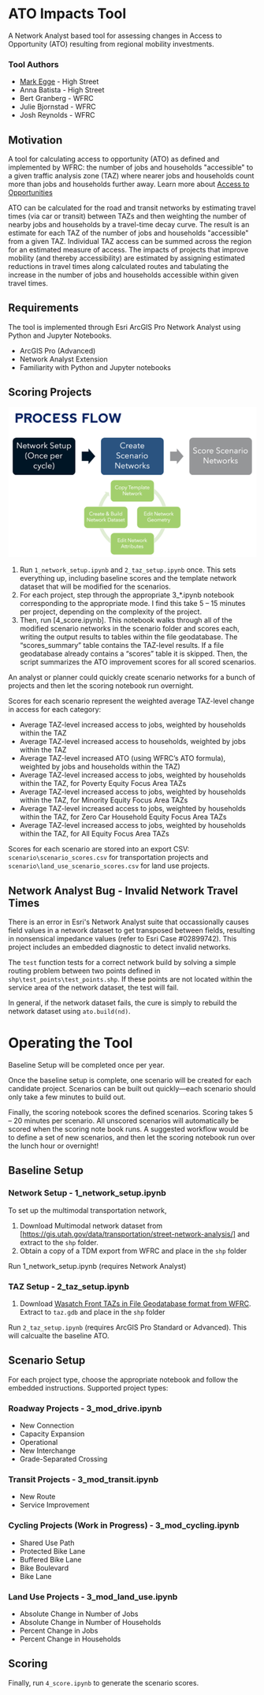 # ATO Impacts Tool

A Network Analyst based tool for assessing changes in Access to Opportunity (ATO) resulting from regional mobility investments.

### Tool Authors

* [Mark Egge](mailto:egge@highstreetconsulting.com) - High Street
* Anna Batista - High Street
* Bert Granberg - WFRC
* Julie Bjornstad - WFRC
* Josh Reynolds - WFRC


## Motivation

A tool for calculating access to opportunity (ATO) as defined and implemented by WFRC: the number of jobs and households "accessible" to a given traffic analysis zone (TAZ) where nearer jobs and households count more than jobs and households further away. Learn more about [Access to Opportunities](https://wfrc.org/maps-data/access-to-opportunities/)

ATO can be calculated for the road and transit networks by estimating travel times (via car or transit) between TAZs and then weighting the number of nearby jobs and households by a travel-time decay curve. The result is an estimate for each TAZ of the number of jobs and households "accessible" from a given TAZ. Individual TAZ access can be summed across the region for an estimated measure of access. The impacts of projects that improve mobility (and thereby accessibility) are estimated by assigning estimated reductions in travel times along calculated routes and tabulating the increase in the number of jobs and households accessible within given travel times.

## Requirements

The tool is implemented through Esri ArcGIS Pro Network Analyst using Python and Jupyter Notebooks.

* ArcGIS Pro (Advanced)
* Network Analyst Extension
* Familiarity with Python and Jupyter notebooks

## Scoring Projects

![Process Flow](doc/process_flow.png)

1) Run `1_network_setup.ipynb` and `2_taz_setup.ipynb` once. This sets everything up, including baseline scores and the template network dataset that will be modified for the scenarios. 
2) For each project, step through the appropriate 3_*.ipynb notebook corresponding to the appropriate mode. I find this take 5 – 15 minutes per project, depending on the complexity of the project.
3) Then, run [4_score.ipynb]. This notebook walks through all of the modified scenario networks in the scenario folder and scores each, writing the output results to tables within the file geodatabase. The “scores_summary” table contains the TAZ-level results. If a file geodatabase already contains a “scores” table it is skipped. Then, the script summarizes the ATO improvement scores for all scored scenarios. 

An analyst or planner could quickly create scenario networks for a bunch of projects and then let the scoring notebook run overnight.

Scores for each scenario represent the weighted average TAZ-level change in access for each category:

* Average TAZ-level increased access to jobs, weighted by households within the TAZ
* Average TAZ-level increased access to households, weighted by jobs within the TAZ
* Average TAZ-level increased ATO (using WFRC’s ATO formula), weighted by jobs and households within the TAZ)
* Average TAZ-level increased access to jobs, weighted by households within the TAZ, for Poverty Equity Focus Area TAZs
* Average TAZ-level increased access to jobs, weighted by households within the TAZ, for Minority Equity Focus Area TAZs
* Average TAZ-level increased access to jobs, weighted by households within the TAZ, for Zero Car Household Equity Focus Area TAZs
* Average TAZ-level increased access to jobs, weighted by households within the TAZ, for All Equity Focus Area TAZs

Scores for each scenario are stored into an export CSV: `scenario\scenario_scores.csv` for transportation projects and `scenario\land_use_scenario_scores.csv` for land use projects. 


## Network Analyst Bug - Invalid Network Travel Times
There is an error in Esri's Network Analyst suite that occassionally causes field values in a network dataset to get transposed between fields, resulting in nonsensical impedance values (refer to Esri Case #02899742). This project includes an embedded diagnostic to detect invalid networks.

The `test` function tests for a correct network build by solving a simple routing problem between two points defined in `shp\test_points\test_points.shp`. If these points are not located within the service area of the network dataset, the test will fail.

In general, if the network dataset fails, the cure is simply to rebuild the network dataset using `ato.build(nd)`.

# Operating the Tool

Baseline Setup will be completed once per year. 

Once the baseline setup is complete, one scenario will be created for each candidate project. Scenarios can be built out quickly—each scenario should only take a few minutes to build out. 

Finally, the scoring notebook scores the defined scenarios. Scoring takes 5 – 20 minutes per scenario. All unscored scenarios will automatically be scored when the scoring note book runs. A suggested workflow would be to define a set of new scenarios, and then let the scoring notebook run over the lunch hour or overnight!

## Baseline Setup

### Network Setup - 1_network_setup.ipynb

To set up the multimodal transportation network, 
1. Download Multimodal network dataset from [https://gis.utah.gov/data/transportation/street-network-analysis/] and extract to the `shp` folder.
3. Obtain a copy of a TDM export from WFRC and place in the `shp` folder

Run 1_network_setup.ipynb (requires Network Analyst)

### TAZ Setup - 2_taz_setup.ipynb

1. Download [Wasatch Front TAZs in File Geodatabase format from WFRC](https://data.wfrc.org/datasets/wfrc::access-to-opportunities-work-related-taz-based/about). Extract to `taz.gdb` and place in the `shp` folder

Run `2_taz_setup.ipynb` (requires ArcGIS Pro Standard or Advanced). This will calcualte the baseline ATO.

## Scenario Setup

For each project type, choose the appropriate notebook and follow the embedded instructions. Supported project types:

### Roadway Projects - 3_mod_drive.ipynb

* New Connection
* Capacity Expansion
* Operational
* New Interchange
* Grade-Separated Crossing

### Transit Projects - 3_mod_transit.ipynb

* New Route
* Service Improvement

### Cycling Projects (Work in Progress) - 3_mod_cycling.ipynb

* Shared Use Path
* Protected Bike Lane
* Buffered Bike Lane
* Bike Boulevard
* Bike Lane

### Land Use Projects - 3_mod_land_use.ipynb

* Absolute Change in Number of Jobs
* Absolute Change in Number of Households
* Percent Change in Jobs
* Percent Change in Households

## Scoring

Finally, run `4_score.ipynb` to generate the scenario scores.
